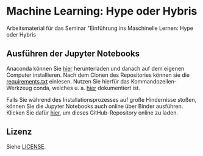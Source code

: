 # Machine Learning: Hype oder Hybris

Arbeitsmaterial für das Seminar "Einführung ins Maschinelle Lernen: Hype oder Hybris

## Ausführen der Jupyter Notebooks

Anaconda können Sie [hier](https://www.anaconda.com/distribution/#download-section) herunterladen und danach auf dem eigenen Computer installieren.
Nach dem Clonen des Repositories können sie die [requirements.txt](https://github.com/1kastner/machine-learning-hype-or-hybris/blob/master/requirements.txt) einlesen.
Nutzen Sie hierfür das Kommandozeilen-Werkzeug conda, welches u. a. [hier](https://docs.conda.io/projects/conda/en/latest/user-guide/tasks/manage-environments.html#activating-an-environment) dokumentiert ist.

Falls Sie während des Installationsprozesses auf große Hindernisse stoßen, können Sie die Jupyter Notebooks auch online über Binder ausführen.
Klicken Sie dafür [hier](https://mybinder.org/v2/gh/1kastner/machine-learning-hype-or-hybris/master), um dieses GitHub-Repository online zu laden.

## Lizenz

Siehe [LICENSE](LICENSE).
